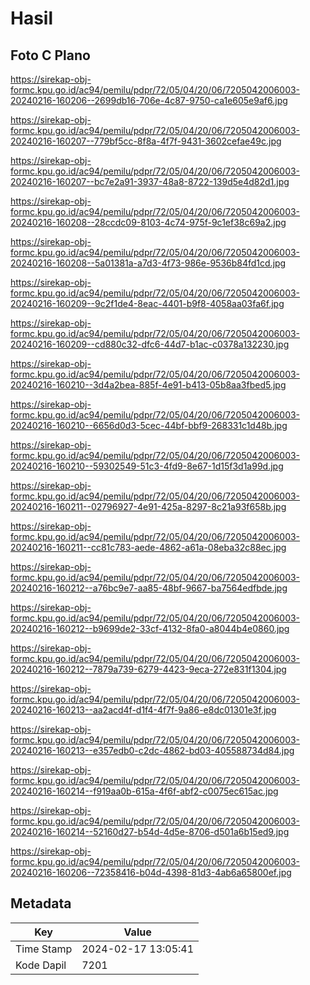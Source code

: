 # Hasil

## Foto C Plano

https://sirekap-obj-formc.kpu.go.id/ac94/pemilu/pdpr/72/05/04/20/06/7205042006003-20240216-160206--2699db16-706e-4c87-9750-ca1e605e9af6.jpg

https://sirekap-obj-formc.kpu.go.id/ac94/pemilu/pdpr/72/05/04/20/06/7205042006003-20240216-160207--779bf5cc-8f8a-4f7f-9431-3602cefae49c.jpg

https://sirekap-obj-formc.kpu.go.id/ac94/pemilu/pdpr/72/05/04/20/06/7205042006003-20240216-160207--bc7e2a91-3937-48a8-8722-139d5e4d82d1.jpg

https://sirekap-obj-formc.kpu.go.id/ac94/pemilu/pdpr/72/05/04/20/06/7205042006003-20240216-160208--28ccdc09-8103-4c74-975f-9c1ef38c69a2.jpg

https://sirekap-obj-formc.kpu.go.id/ac94/pemilu/pdpr/72/05/04/20/06/7205042006003-20240216-160208--5a01381a-a7d3-4f73-986e-9536b84fd1cd.jpg

https://sirekap-obj-formc.kpu.go.id/ac94/pemilu/pdpr/72/05/04/20/06/7205042006003-20240216-160209--9c2f1de4-8eac-4401-b9f8-4058aa03fa6f.jpg

https://sirekap-obj-formc.kpu.go.id/ac94/pemilu/pdpr/72/05/04/20/06/7205042006003-20240216-160209--cd880c32-dfc6-44d7-b1ac-c0378a132230.jpg

https://sirekap-obj-formc.kpu.go.id/ac94/pemilu/pdpr/72/05/04/20/06/7205042006003-20240216-160210--3d4a2bea-885f-4e91-b413-05b8aa3fbed5.jpg

https://sirekap-obj-formc.kpu.go.id/ac94/pemilu/pdpr/72/05/04/20/06/7205042006003-20240216-160210--6656d0d3-5cec-44bf-bbf9-268331c1d48b.jpg

https://sirekap-obj-formc.kpu.go.id/ac94/pemilu/pdpr/72/05/04/20/06/7205042006003-20240216-160210--59302549-51c3-4fd9-8e67-1d15f3d1a99d.jpg

https://sirekap-obj-formc.kpu.go.id/ac94/pemilu/pdpr/72/05/04/20/06/7205042006003-20240216-160211--02796927-4e91-425a-8297-8c21a93f658b.jpg

https://sirekap-obj-formc.kpu.go.id/ac94/pemilu/pdpr/72/05/04/20/06/7205042006003-20240216-160211--cc81c783-aede-4862-a61a-08eba32c88ec.jpg

https://sirekap-obj-formc.kpu.go.id/ac94/pemilu/pdpr/72/05/04/20/06/7205042006003-20240216-160212--a76bc9e7-aa85-48bf-9667-ba7564edfbde.jpg

https://sirekap-obj-formc.kpu.go.id/ac94/pemilu/pdpr/72/05/04/20/06/7205042006003-20240216-160212--b9699de2-33cf-4132-8fa0-a8044b4e0860.jpg

https://sirekap-obj-formc.kpu.go.id/ac94/pemilu/pdpr/72/05/04/20/06/7205042006003-20240216-160212--7879a739-6279-4423-9eca-272e831f1304.jpg

https://sirekap-obj-formc.kpu.go.id/ac94/pemilu/pdpr/72/05/04/20/06/7205042006003-20240216-160213--aa2acd4f-d1f4-4f7f-9a86-e8dc01301e3f.jpg

https://sirekap-obj-formc.kpu.go.id/ac94/pemilu/pdpr/72/05/04/20/06/7205042006003-20240216-160213--e357edb0-c2dc-4862-bd03-405588734d84.jpg

https://sirekap-obj-formc.kpu.go.id/ac94/pemilu/pdpr/72/05/04/20/06/7205042006003-20240216-160214--f919aa0b-615a-4f6f-abf2-c0075ec615ac.jpg

https://sirekap-obj-formc.kpu.go.id/ac94/pemilu/pdpr/72/05/04/20/06/7205042006003-20240216-160214--52160d27-b54d-4d5e-8706-d501a6b15ed9.jpg

https://sirekap-obj-formc.kpu.go.id/ac94/pemilu/pdpr/72/05/04/20/06/7205042006003-20240216-160206--72358416-b04d-4398-81d3-4ab6a65800ef.jpg


## Metadata

| Key        | Value               |
| ---------- | ------------------- |
| Time Stamp | 2024-02-17 13:05:41 |
| Kode Dapil | 7201                |



